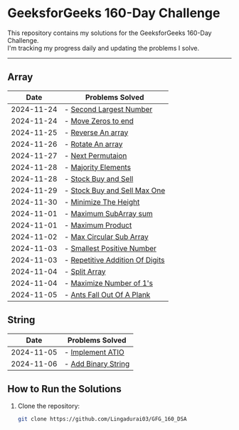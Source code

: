 # GeeksforGeeks 160-Day Challenge

This repository contains my solutions for the GeeksforGeeks 160-Day Challenge.  
I'm tracking my progress daily and updating the problems I solve.

---

## **Array**

| Date       | Problems Solved                                                                           |
| ---------- | ----------------------------------------------------------------------------------------- |
| 2024-11-24 | - [Second Largest Number](./Arrays/SecondLargestNumber.java)                              |
| 2024-11-24 | - [Move Zeros to end](./Arrays/MoveZerosToEnd.java)                                       |
| 2024-11-25 | - [Reverse An array](./Arrays/ReverseAnArray.java)                                        |
| 2024-11-26 | - [Rotate An array](./Arrays/RotateAnArray.java)                                          |
| 2024-11-27 | - [Next Permutaion](./Arrays/NextPermutation.java)                                        |
| 2024-11-28 | - [Majority Elements](./Arrays/MajorityElement.java)                                      |
| 2024-11-28 | - [Stock Buy and Sell](./Arrays/StockBuyandSell.java)                                     |
| 2024-11-29 | - [Stock Buy and Sell Max One](./Arrays/StocksBuyAndSellMaxOne.java)                      |
| 2024-11-30 | - [Minimize The Height](./Arrays/MinimizeTheHeight.java)                                  |
| 2024-11-01 | - [Maximum SubArray sum](./Arrays/MaximumSubarraySum.java)                                |
| 2024-11-01 | - [Maximum Product](./Arrays/MaximumProduct.java)                                         |
| 2024-11-02 | - [Max Circular Sub Array](./Arrays/MaxCircularSubArray.java)                             |
| 2024-11-03 | - [Smallest Positive Number](./Arrays/SmallestPositiveNumber.java)                        |
| 2024-11-03 | - [Repetitive Addition Of Digits](./Arrays/BonusProblems/RepetitiveAdditionOfDigits.java) |
| 2024-11-04 | - [Split Array](./Arrays/BonusProblems/SplitArray.java)                                   |
| 2024-11-04 | - [Maximize Number of 1's](./Arrays/BonusProblems/MaximizeNumberOf1s.java)                |
| 2024-11-05 | - [Ants Fall Out Of A Plank](./Arrays/BonusProblems/AntsFallOutOfAPlank.java)             |

## **String**

| Date       | Problems Solved                                        |
| ---------- | ------------------------------------------------------ |
| 2024-11-05 | - [Implement ATIO](./Strings/ImplementAtoi.java)       |
| 2024-11-06 | - [Add Binary String](./Strings/AddBinaryStrings.java) |

## **How to Run the Solutions**

1. Clone the repository:
   ```bash
   git clone https://github.com/Lingadurai03/GFG_160_DSA
   ```
